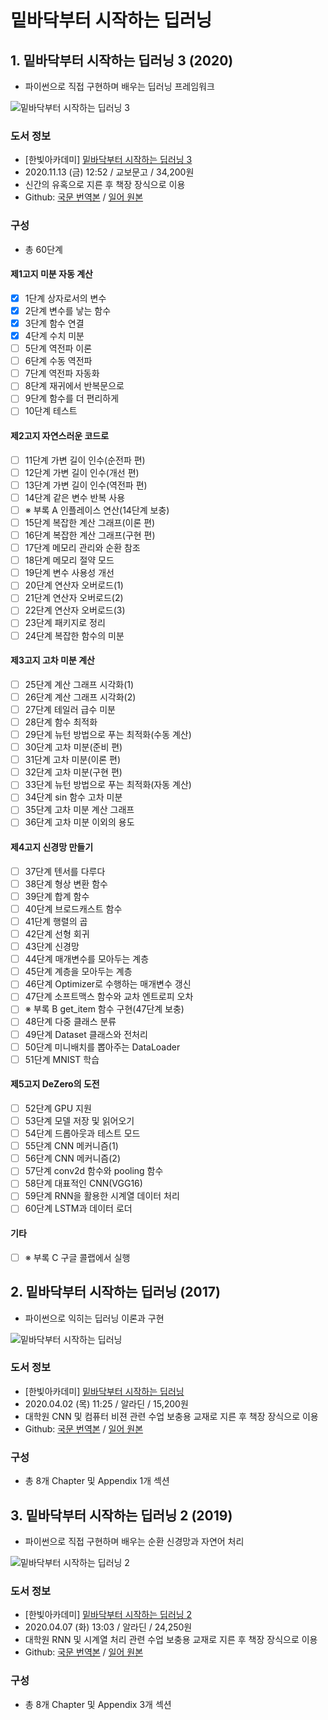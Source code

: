 # 밑바닥부터 시작하는 딥러닝



## 1. 밑바닥부터 시작하는 딥러닝 3 (2020)

- 파이썬으로 직접 구현하며 배우는 딥러닝 프레임워크

![밑바닥부터 시작하는 딥러닝 3](https://www.hanbit.co.kr/data/books/B6627606922_l.jpg)

### 도서 정보

* \[한빛아카데미\] [밑바닥부터 시작하는 딥러닝 3](https://www.hanbit.co.kr/store/books/look.php?p_code=B6627606922)
* 2020.11.13 (금) 12:52 / 교보문고 / 34,200원
* 신간의 유혹으로 지른 후 책장 장식으로 이용
* Github: [국문 번역본](https://github.com/WegraLee/deep-learning-from-scratch-3) / [일어 원본](https://github.com/oreilly-japan/deep-learning-from-scratch-3)



### 구성

*  총 60단계

#### 제1고지 미분 자동 계산

- [x] 1단계 상자로서의 변수
- [x] 2단계 변수를 낳는 함수
- [x] 3단계 함수 연결
- [x] 4단계 수치 미분
- [ ] 5단계 역전파 이론
- [ ] 6단계 수동 역전파
- [ ] 7단계 역전파 자동화
- [ ] 8단계 재귀에서 반복문으로
- [ ] 9단계 함수를 더 편리하게
- [ ] 10단계 테스트

#### 제2고지 자연스러운 코드로

- [ ] 11단계 가변 길이 인수(순전파 편)
- [ ] 12단계 가변 길이 인수(개선 편)
- [ ] 13단계 가변 길이 인수(역전파 편)
- [ ] 14단계 같은 변수 반복 사용
- [ ] ※ 부록 A 인플레이스 연산(14단계 보충)
- [ ] 15단계 복잡한 계산 그래프(이론 편)
- [ ] 16단계 복잡한 계산 그래프(구현 편)
- [ ] 17단계 메모리 관리와 순환 참조
- [ ] 18단계 메모리 절약 모드
- [ ] 19단계 변수 사용성 개선
- [ ] 20단계 연산자 오버로드(1)
- [ ] 21단계 연산자 오버로드(2)
- [ ] 22단계 연산자 오버로드(3)
- [ ] 23단계 패키지로 정리
- [ ] 24단계 복잡한 함수의 미분

#### 제3고지 고차 미분 계산

- [ ] 25단계 계산 그래프 시각화(1)
- [ ] 26단계 계산 그래프 시각화(2)
- [ ] 27단계 테일러 급수 미분
- [ ] 28단계 함수 최적화
- [ ] 29단계 뉴턴 방법으로 푸는 최적화(수동 계산)
- [ ] 30단계 고차 미분(준비 편)
- [ ] 31단계 고차 미분(이론 편)
- [ ] 32단계 고차 미분(구현 편)
- [ ] 33단계 뉴턴 방법으로 푸는 최적화(자동 계산)
- [ ] 34단계 sin 함수 고차 미분
- [ ] 35단계 고차 미분 계산 그래프
- [ ] 36단계 고차 미분 이외의 용도

#### 제4고지 신경망 만들기

- [ ] 37단계 텐서를 다루다
- [ ] 38단계 형상 변환 함수
- [ ] 39단계 합계 함수
- [ ] 40단계 브로드캐스트 함수
- [ ] 41단계 행렬의 곱
- [ ] 42단계 선형 회귀
- [ ] 43단계 신경망
- [ ] 44단계 매개변수를 모아두는 계층
- [ ] 45단계 계층을 모아두는 계층
- [ ] 46단계 Optimizer로 수행하는 매개변수 갱신
- [ ] 47단계 소프트맥스 함수와 교차 엔트로피 오차
- [ ] ※ 부록 B get_item 함수 구현(47단계 보충)
- [ ] 48단계 다중 클래스 분류
- [ ] 49단계 Dataset 클래스와 전처리
- [ ] 50단계 미니배치를 뽑아주는 DataLoader
- [ ] 51단계 MNIST 학습

#### 제5고지 DeZero의 도전

- [ ] 52단계 GPU 지원
- [ ] 53단계 모델 저장 및 읽어오기
- [ ] 54단계 드롭아웃과 테스트 모드
- [ ] 55단계 CNN 메커니즘(1)
- [ ] 56단계 CNN 메커니즘(2)
- [ ] 57단계 conv2d 함수와 pooling 함수
- [ ] 58단계 대표적인 CNN(VGG16)
- [ ] 59단계 RNN을 활용한 시계열 데이터 처리
- [ ] 60단계 LSTM과 데이터 로더

#### 기타

- [ ] ※ 부록 C 구글 콜랩에서 실행





## 2. 밑바닥부터 시작하는 딥러닝 (2017)

- 파이썬으로 익히는 딥러닝 이론과 구현

![밑바닥부터 시작하는 딥러닝](https://www.hanbit.co.kr/data/books/B8475831198_l.jpg)

### 도서 정보

* \[한빛아카데미\] [밑바닥부터 시작하는 딥러닝](https://www.hanbit.co.kr/store/books/look.php?p_code=B8475831198)
* 2020.04.02 (목) 11:25 / 알라딘 / 15,200원
* 대학원 CNN 및 컴퓨터 비젼 관련 수업 보충용 교재로 지른 후 책장 장식으로 이용
* Github: [국문 번역본](https://github.com/WegraLee/deep-learning-from-scratch) / [일어 원본](https://github.com/oreilly-japan/deep-learning-from-scratch)



### 구성

*  총 8개 Chapter 및 Appendix 1개 섹션





## 3. 밑바닥부터 시작하는 딥러닝 2 (2019)

- 파이썬으로 직접 구현하며 배우는 순환 신경망과 자연어 처리

![밑바닥부터 시작하는 딥러닝 2](https://www.hanbit.co.kr/data/books/B8950212853_l.jpg)

### 도서 정보

* \[한빛아카데미\] [밑바닥부터 시작하는 딥러닝 2](https://www.hanbit.co.kr/store/books/look.php?p_code=B8950212853)
* 2020.04.07 (화) 13:03 / 알라딘 / 24,250원
* 대학원 RNN 및 시계열 처리 관련 수업 보충용 교재로 지른 후 책장 장식으로 이용
* Github: [국문 번역본](https://github.com/WegraLee/deep-learning-from-scratch-2) / [일어 원본](https://github.com/oreilly-japan/deep-learning-from-scratch-2)



### 구성

*  총 8개 Chapter 및 Appendix 3개 섹션